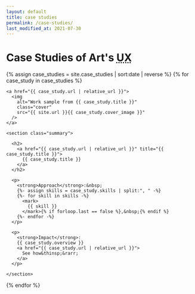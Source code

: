 ```yaml
---
layout: default
title: case studies
permalink: /case-studies/
last_modified_at: 2021-07-30
---
```


<h1>Case Studies of Art's <abbr title="User Experience">UX</abbr></h1>

{% assign case_studies = site.case_studies | sort:date | reverse %}
{% for case_study in case_studies %}

  <article class="case_study">

    <a href="{{ case_study.url | relative_url }}">
      <img
        alt="Work sample from {{ case_study.title }}"
        class="cover"
        src="{{ site.url }}{{ case_study.cover_image }}"
      />
    </a>

    <section class="summary">

      <h2>
        <a href="{{ case_study.url | relative_url }}" title="{{ case_study.title }}">
          {{ case_study.title }}
        </a>
      </h2>

      <p>
        <strong>Approach</strong>:&nbsp;
        {%- assign skills = case_study.skills | split:", " -%}
        {%- for skill in skills -%}
          <mark>
            {{ skill }}
          </mark>{% if forloop.last == false %},&nbsp;{% endif %}
        {%- endfor -%}
      </p>

      <p>
        <strong>Impact</strong>:
        {{ case_study.overview }}
        <a href="{{ case_study.url | relative_url }}">
          See how&thinsp;&rarr;
        </a>
      </p>

    </section>

  </article>

{% endfor %}

